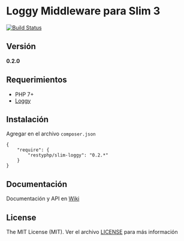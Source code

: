 Loggy Middleware para Slim 3
=================

[![Build Status](https://travis-ci.org/mostofreddy/slim-loggy.svg?branch=master)](https://travis-ci.org/mostofreddy/slim-loggy)

Versión
---------

__0.2.0__


Requerimientos
--------------

* PHP 7+
* [Loggy](https://github.com/mostofreddy/loggy)


Instalación
-----------

Agregar en el archivo `composer.json`

```
{
    "require": {
        "restyphp/slim-loggy": "0.2.*"
    }
}
```

Documentación
-------------

Documentación y API en [Wiki](https://github.com/mostofreddy/resty-json-api-error/wiki)

License
-------

The MIT License (MIT). Ver el archivo [LICENSE](LICENSE.md) para más información
